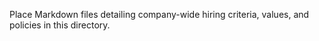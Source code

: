 Place Markdown files detailing company-wide hiring criteria, values, and policies in this directory.
